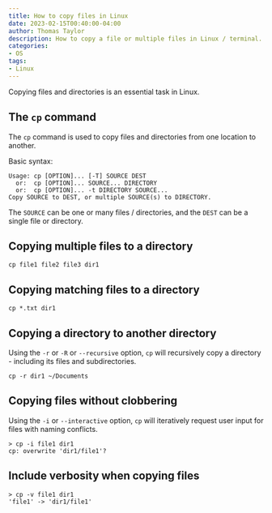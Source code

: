 ```yaml
---
title: How to copy files in Linux
date: 2023-02-15T00:40:00-04:00
author: Thomas Taylor
description: How to copy a file or multiple files in Linux / terminal.
categories:
- OS
tags:
- Linux
---
```


Copying files and directories is an essential task in Linux.

## The `cp` command

The `cp` command is used to copy files and directories from one location to another.

Basic syntax:

```shell
Usage: cp [OPTION]... [-T] SOURCE DEST
  or:  cp [OPTION]... SOURCE... DIRECTORY
  or:  cp [OPTION]... -t DIRECTORY SOURCE...
Copy SOURCE to DEST, or multiple SOURCE(s) to DIRECTORY.
```

The `SOURCE` can be one or many files / directories, and the `DEST` can be a single file or directory.

## Copying multiple files to a directory

```shell
cp file1 file2 file3 dir1
```

## Copying matching files to a directory

```shell
cp *.txt dir1
```

## Copying a directory to another directory

Using the `-r` or `-R` or `--recursive` option, `cp` will recursively copy a directory - including its files and subdirectories.

```shell
cp -r dir1 ~/Documents
```

## Copying files without clobbering

Using the `-i` or `--interactive` option, `cp` will iteratively request user input for files with naming conflicts.

```shell
> cp -i file1 dir1
cp: overwrite 'dir1/file1'?
```

## Include verbosity when copying files

```shell
> cp -v file1 dir1
'file1' -> 'dir1/file1'
```

